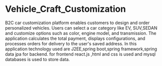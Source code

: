 # Vehicle_Craft_Customization

B2C car customization platform enables customers to design and order personalized vehicles. Users can select a car category like EV, SUV,SEDAN and customize options such as color, engine model, and transmission. The application calculates the total payment, displays configurations, and processes orders for delivery to the user's saved address.
In this application technology used are J2EE,spring boot,spring framework,spring data jpa for backend.
for frontend react.js ,html and css is used and mysql databases is used to store data.
